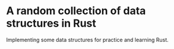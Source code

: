 # A random collection of data structures in Rust
Implementing some data structures for practice and learning Rust.
